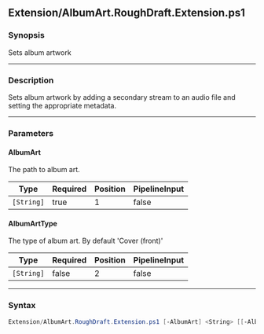 Extension/AlbumArt.RoughDraft.Extension.ps1
-------------------------------------------

### Synopsis
Sets album artwork

---

### Description

Sets album artwork by adding a secondary stream to an audio file and setting the appropriate metadata.

---

### Parameters
#### **AlbumArt**
The path to album art.

|Type      |Required|Position|PipelineInput|
|----------|--------|--------|-------------|
|`[String]`|true    |1       |false        |

#### **AlbumArtType**
The type of album art.  By default 'Cover (front)'

|Type      |Required|Position|PipelineInput|
|----------|--------|--------|-------------|
|`[String]`|false   |2       |false        |

---

### Syntax
```PowerShell
Extension/AlbumArt.RoughDraft.Extension.ps1 [-AlbumArt] <String> [[-AlbumArtType] <String>] [<CommonParameters>]
```
